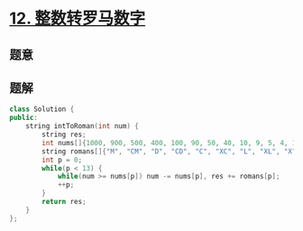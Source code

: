 #  [12. 整数转罗马数字](https://leetcode-cn.com/problems/integer-to-roman/)

## 题意



## 题解



```c++
class Solution {
public:
    string intToRoman(int num) {
        string res;
        int nums[]{1000, 900, 500, 400, 100, 90, 50, 40, 10, 9, 5, 4, 1};
        string romans[]{"M", "CM", "D", "CD", "C", "XC", "L", "XL", "X", "IX", "V", "IV", "I"};
        int p = 0;
        while(p < 13) {
            while(num >= nums[p]) num -= nums[p], res += romans[p];
            ++p;
        }
        return res;
    }
};
```



```python3

```

